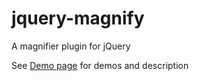 jquery-magnify
==============

A magnifier plugin for jQuery

See <a href="http://www.jnathanson.com/index.cfm?page=jquery/magnify/magnify">Demo page</a> for demos and description
